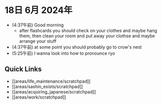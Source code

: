 # 18日 6月 2024年
- (4:37午前) Good morning
  - after flashcards you should check on your clothes and maybe hang them, then clean your room and put away your clothse and maybe arrange your stuff
- (4:37午前) at some point you should probably go to crow's nest
- (5:25午前) I wanna look into how to pronounce ryo






## Quick Links
- [[areas/life_maintenance/scratchpad]]
- [[areas/sashin_exists/scratchpad]]
- [[areas/acquiring_japanese/scratchpad]]
- [[areas/work/scratchpad]]
